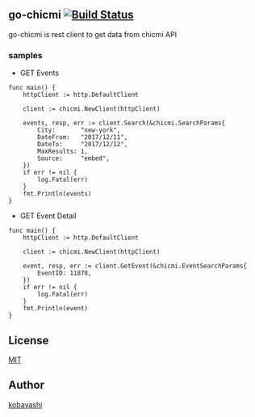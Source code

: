 ## go-chicmi [![Build Status](https://travis-ci.org/kobayashi/go-chicmi.svg?branch=master)](https://travis-ci.org/kobayashi/go-chicmi)

go-chicmi is rest client to get data from chicmi API

### samples

- GET Events

```
func main() {
	httpClient := http.DefaultClient

	client := chicmi.NewClient(httpClient)

	events, resp, err := client.Search(&chicmi.SearchParams{
		City:       "new-york",
		DateFrom:   "2017/12/11",
		DateTo:     "2017/12/12",
		MaxResults: 1,
		Source:     "embed",
	})
	if err != nil {
        log.Fatal(err)
	}
	fmt.Println(events)
}
```

- GET Event Detail

```
func main() {
	httpClient := http.DefaultClient

	client := chicmi.NewClient(httpClient)

	event, resp, err := client.GetEvent(&chicmi.EventSearchParams{
		EventID: 11878,
	})
	if err != nil {
		log.Fatal(err)
	}
	fmt.Println(event)
}
```

## License

[MIT](https://github.com/kobayashi/go-chicmi/blob/master/LICENSE)

## Author

[kobayashi](https://github.com/kobayashi)
